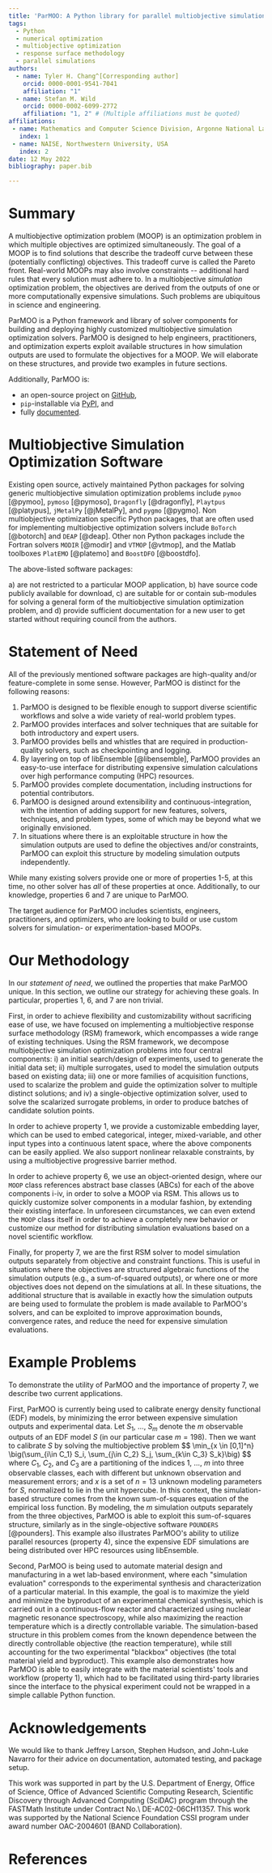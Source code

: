 ```yaml
---
title: 'ParMOO: A Python library for parallel multiobjective simulation optimization'
tags:
  - Python
  - numerical optimization
  - multiobjective optimization 
  - response surface methodology
  - parallel simulations
authors:
  - name: Tyler H. Chang^[Corresponding author]
    orcid: 0000-0001-9541-7041
    affiliation: "1" 
  - name: Stefan M. Wild
    orcid: 0000-0002-6099-2772
    affiliation: "1, 2" # (Multiple affiliations must be quoted)    
affiliations:
 - name: Mathematics and Computer Science Division, Argonne National Laboratory, USA
   index: 1
 - name: NAISE, Northwestern University, USA 
   index: 2
date: 12 May 2022
bibliography: paper.bib

---
```


# Summary

A multiobjective optimization problem (MOOP) is an optimization problem
in which multiple objectives are optimized simultaneously.
The goal of a MOOP is to find solutions that describe the tradeoff
curve between these (potentially conflicting) objectives.
This tradeoff curve is called the Pareto front.
Real-world MOOPs may also involve constraints -- additional hard rules
that every solution must adhere to.
In a multiobjective *simulation* optimization problem, the objectives are
derived from the outputs of one or more computationally expensive simulations.
Such problems are ubiquitous in science and engineering.

ParMOO is a Python framework and library of solver components for building
and deploying highly customized multiobjective simulation optimization solvers.
ParMOO is designed to help engineers, practitioners, and optimization experts
exploit available structures in how simulation outputs are used to formulate
the objectives for a MOOP.
We will elaborate on these structures, and provide two examples in future
sections.

Additionally, ParMOO is:

 - an open-source project on [GitHub](https://github.com/parmoo/parmoo),
 - ``pip``-installable via [PyPI](https://pypi.org/project/parmoo), and
 - fully [documented](https://parmoo.readthedocs.io).

# Multiobjective Simulation Optimization Software

Existing open source, actively maintained Python packages for solving
generic multiobjective simulation optimization problems include
``pymoo`` [@pymoo],
``pymoso`` [@pymoso],
``Dragonfly`` [@dragonfly],
``Playtpus`` [@platypus],
``jMetalPy`` [@jMetalPy], and
``pygmo`` [@pygmo].
Non multiobjective optimization specific Python packages, that are
often used for implementing multiobjective optimization solvers include
``BoTorch`` [@botorch] and
``DEAP`` [@deap].
Other non Python packages include
the Fortran solvers ``MODIR`` [@modir] and
``VTMOP`` [@vtmop], and
the Matlab toolboxes ``PlatEMO`` [@platemo] and
``BoostDFO`` [@boostdfo].

The above-listed software packages:

 a) are not restricted to a particular MOOP application,
 b) have source code publicly available for download,
 c) are suitable for or contain sub-modules for solving a general form of the
    multiobjective simulation optimization problem, and
 d) provide sufficient documentation for a new user to get started
    without requiring council from the authors.

# Statement of Need

All of the previously mentioned software packages are high-quality and/or
feature-complete in some sense.
However, ParMOO is distinct for the following reasons:

 1) ParMOO is designed to be flexible enough to support diverse scientific
    workflows and solve a wide variety of real-world problem types.
 2) ParMOO provides interfaces and solver techniques that are suitable for both
    introductory and expert users.
 3) ParMOO provides bells and whistles that are required in production-quality
    solvers, such as checkpointing and logging.
 4) By layering on top of libEnsemble [@libensemble], ParMOO provides an 
    easy-to-use interface for distributing expensive simulation calculations
    over high performance computing (HPC) resources.
 5) ParMOO provides complete documentation, including instructions for
    potential contributors.
 6) ParMOO is designed around extensibility and continuous-integration, with
    the intention of adding support for new features, solvers, techniques,
    and problem types, some of which may be beyond what we originally
    envisioned.
 7) In situations where there is an exploitable structure in how the
    simulation outputs are used to define the objectives and/or constraints,
    ParMOO can exploit this structure by modeling simulation outputs
    independently.

While many existing solvers provide one or more of properties 1-5,
at this time, no other solver has *all* of these properties at once.
Additionally, to our knowledge, properties 6 and 7 are unique to ParMOO.

The target audience for ParMOO includes scientists, engineers, practitioners,
and optimizers, who are looking to build or use custom solvers for
simulation- or experimentation-based MOOPs.

# Our Methodology

In our *statement of need*, we outlined the properties that make ParMOO
unique.
In this section, we outline our strategy for achieving these goals.
In particular, properties 1, 6, and 7 are non trivial.

First, in order to achieve flexibility and customizability without sacrificing
ease of use, we have focused on implementing a multiobjective response surface
methodology (RSM) framework, which encompasses a wide range of existing
techniques.
Using the RSM framework, we decompose multiobjective simulation optimization
problems into four central components:
  i)  an initial search/design of experiments, used to generate the initial
      data set;
 ii)  multiple surrogates, used to model the simulation outputs based on
      existing data;
 iii) one or more families of acquisition functions, used to scalarize the
      problem and guide the optimization solver to multiple distinct solutions;
      and
 iv)  a single-objective optimization solver, used to solve the scalarized
      surrogate problems, in order to produce batches of candidate solution
      points.

In order to achieve property 1, we provide a customizable embedding layer,
which can be used to embed categorical, integer, mixed-variable, and other
input types into a continuous latent space, where the above components can
be easily applied.
We also support nonlinear relaxable constraints, by using a multiobjective
progressive barrier method.

In order to achieve property 6, we use an object-oriented design, where
our ``MOOP`` class references abstract base classes (ABCs) for each of the
above components i-iv, in order to solve a MOOP via RSM.
This allows us to quickly customize solver components in a modular fashion,
by extending their existing interface.
In unforeseen circumstances, we can even extend the ``MOOP`` class itself in
order to achieve a completely new behavior or customize our method for
distributing simulation evaluations based on a novel scientific workflow.

Finally, for property 7, we are the first RSM solver to model simulation
outputs separately from objective and constraint functions.
This is useful in situations where the objectives are structured algebraic
functions of the simulation outputs (e.g., a sum-of-squared outputs), or where
one or more objectives does not depend on the simulations at all.
In these situations, the additional structure that is available in exactly
how the simulation outputs are being used to formulate the problem is made
available to ParMOO's solvers, and can be exploited to improve approximation
bounds, convergence rates, and reduce the need for expensive simulation
evaluations.

# Example Problems

To demonstrate the utility of ParMOO and the importance of
property 7, we describe two current applications.

First, ParMOO is currently being used to calibrate energy density functional
(EDF) models, by minimizing the error between expensive simulation outputs and
experimental data.
Let $S_1$, $\ldots$, $S_m$ denote the $m$ observable outputs of an EDF model
$S$ (in our particular case $m=198$).
Then we want to calibrate $S$ by solving the multiobjective problem
$$
\min_{x \in [0,1]^n} \big(\sum_{i\in C_1} S_i, \sum_{j\in C_2} S_j, \sum_{k\in C_3} S_k}\big)
$$
where $C_1$, $C_2$, and $C_3$ are a partitioning of the indices
$1$, $\ldots$, $m$ into three observable classes, each with different but
unknown observation and measurement errors; and $x$ is a set of $n=13$
unknown modeling parameters for $S$, normalized to lie in the unit hypercube.
In this context, the simulation-based structure comes from the known
sum-of-squares equation of the empirical loss function.
By modeling, the $m$ simulation outputs separately from the three objectives,
ParMOO is able to exploit this sum-of-squares structure, similarly as
in the single-objective software ``POUNDERS`` [@pounders].
This example also illustrates ParMOO's ability to utilize
parallel resources (property 4), since the expensive EDF simulations
are being distributed over HPC resources using libEnsemble.

Second, ParMOO is being used to automate material design and manufacturing
in a wet lab-based environment, where each "simulation evaluation"
corresponds to the experimental synthesis and characterization of a
particular material.
In this example, the goal is to maximize the yield and minimize the byproduct
of an experimental chemical synthesis, which is carried out in a
continuous-flow reactor and characterized using nuclear magnetic resonance
spectroscopy, while also maximizing the reaction temperature which is a
directly controllable variable.
The simulation-based structure in this problem comes from the known dependence
between the directly controllable objective (the reaction temperature),
while still accounting for the two experimental "blackbox" objectives
(the total material yield and byproduct).
This example also demonstrates how ParMOO is able to easily integrate with
the material scientists' tools and workflow (property 1), which had to be
facilitated using third-party libraries since the interface to the physical
experiment could not be wrapped in a simple callable Python function.

# Acknowledgements

We would like to thank Jeffrey Larson, Stephen Hudson, and John-Luke Navarro
for their advice on documentation, automated testing, and package setup.

This work was supported in part by the U.S. Department of Energy, 
Office of Science, Office of Advanced Scientific Computing Research, 
Scientific Discovery through Advanced Computing (SciDAC) program 
through the FASTMath Institute under Contract No.\ DE-AC02-06CH11357.
This work was supported by the National Science Foundation CSSI 
program under award number OAC-2004601 (BAND Collaboration).

# References


